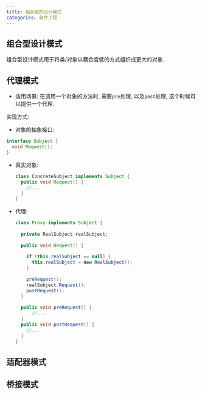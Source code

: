 ```yaml
---
title: 组合型的设计模式
categories: 软件工程
---
```




## 组合型设计模式

组合型设计模式用于将类/对象以耦合度低的方式组织成更大的对象.



## 代理模式

* 适用场景: 在调用一个对象的方法时, 需要`pre`处理, 以及`post`处理, 这个时候可以提供一个代理.

实现方式:

* 对象的抽象接口:

```java
interface Subject {
  void Request();
}
```

* 真实对象:

  ```java
  class ConcreteSubject implements Subject {
    public void Request() {
      //...
    }
  }
  ```

* 代理:

  ```java
  class Proxy implements Subject {
    
    private RealSubject realSubject;
    
    public void Request() {
      
      if (this.realSubject == null) {
        this.realSubject = new RealSubject();  
      }
      
      preRequest();
      realSubject.Request();
      postRequest();
    }
    
    public void preRequest() {
    	//...  
    }
    public void postRequest() {
      //...
    }
  }
  ```

  

## 适配器模式



## 桥接模式

